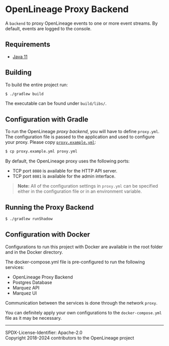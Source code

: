 # OpenLineage Proxy Backend

A `backend` to proxy OpenLineage events to one or more event streams. By default, events are logged to the console.  

## Requirements

* [Java 11](https://openjdk.java.net/install)

## Building

To build the entire project run:

```bash
$ ./gradlew build
```

The executable can be found under `build/libs/`.

## Configuration with Gradle

To run the OpenLineage _proxy backend_, you will have to define `proxy.yml`. The configuration file is passed to the application and used to configure your proxy. Please copy [`proxy.example.yml`](proxy.example.yml):

```bash
$ cp proxy.example.yml proxy.yml
```

By default, the OpenLineage proxy uses the following ports:

* TCP port `8080` is available for the HTTP API server.
* TCP port `8081` is available for the admin interface.

> **Note:** All of the configuration settings in `proxy.yml` can be specified either in the configuration file or in an environment variable.

## Running the Proxy Backend

```bash
$ ./gradlew runShadow
```

## Configuration with Docker

Configurations to run this project with Docker are available in the root folder and in the Docker directory.

The docker-compose.yml file is pre-configured to run the following services:

* OpenLineage Proxy Backend
* Postgres Database
* Marquez API
* Marquez UI

Communication between the services is done through the network `proxy`.

You can definitely apply your own configurations to the `docker-compose.yml` file as it may be necessary.

----
SPDX-License-Identifier: Apache-2.0\
Copyright 2018-2024 contributors to the OpenLineage project
